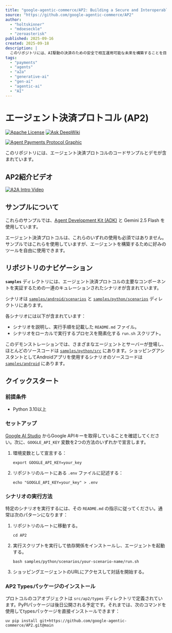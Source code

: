 ```yaml
---
title: "google-agentic-commerce/AP2: Building a Secure and Interoperable Future for AI-Driven Payments."
source: "https://github.com/google-agentic-commerce/AP2"
author:
  - "holtskinner"
  - "mdoeseckle"
  - "zeroasterisk"
published: 2025-09-16
created: 2025-09-18
description: |
  このリポジトリには、AI駆動の決済のための安全で相互運用可能な未来を構築することを目的とした、エージェント決済プロトコル（AP2）のコードサンプルとデモが含まれています。
tags:
  - "payments"
  - "agents"
  - "a2a"
  - "generative-ai"
  - "gen-ai"
  - "agentic-ai"
  - "AI"
---
```


# エージェント決済プロトコル (AP2)

[![Apache License](https://camo.githubusercontent.com/5ce2e21e84680df1ab24807babebc3417d27d66e0826a350eb04ab57f4c8f3e5/68747470733a2f2f696d672e736869656c64732e696f2f62616467652f4c6963656e73652d4170616368655f322e302d626c75652e737667)](https://github.com/google-agentic-commerce/AP2/blob/main/LICENSE)
[![Ask DeepWiki](https://camo.githubusercontent.com/e7d4bb1a32530e373bb53fbe8eea825440ad27c7531d8f144d561acdd20c093a/68747470733a2f2f6465657077696b692e636f6d2f62616467652e737667)](https://deepwiki.com/google-agentic-commerce/AP2)

[![Agent Payments Protocol Graphic](https://github.com/google-agentic-commerce/AP2/raw/main/docs/assets/ap2_graphic.png)](https://github.com/google-agentic-commerce/AP2/blob/main/docs/assets/ap2_graphic.png)

このリポジトリには、エージェント決済プロトコルのコードサンプルとデモが含まれています。

## AP2紹介ビデオ

[![A2A Intro Video](https://camo.githubusercontent.com/d362b97bffb46dc68dfe3d393de6a62579d59e1566ccfca002cbf1f5d530e0cb/68747470733a2f2f696d672e796f75747562652e636f6d2f76692f794c5470336963326a35632f687164656661756c742e6a7067)](https://goo.gle/ap2-video)

## サンプルについて

これらのサンプルでは、[Agent Development Kit (ADK)](https://google.github.io/adk-docs/) と Gemini 2.5 Flash を使用しています。

エージェント決済プロトコルは、これらのいずれの使用も必須ではありません。サンプルではこれらを使用していますが、エージェントを構築するために好みのツールを自由に使用できます。

## リポジトリのナビゲーション

**`samples`** ディレクトリには、エージェント決済プロトコルの主要なコンポーネントを実証するための一連のキュレーションされたシナリオが含まれています。

シナリオは [`samples/android/scenarios`](https://github.com/google-agentic-commerce/AP2/blob/main/samples/android/scenarios) と [`samples/python/scenarios`](https://github.com/google-agentic-commerce/AP2/blob/main/samples/python/scenarios) ディレクトリにあります。

各シナリオには以下が含まれています：

* シナリオを説明し、実行手順を記載した `README.md` ファイル。
* シナリオをローカルで実行するプロセスを簡素化する `run.sh` スクリプト。

このデモンストレーションでは、さまざまなエージェントとサーバーが登場し、ほとんどのソースコードは [`samples/python/src`](https://github.com/google-agentic-commerce/AP2/blob/main/samples/python/src) にあります。ショッピングアシスタントとしてAndroidアプリを使用するシナリオのソースコードは [`samples/android`](https://github.com/google-agentic-commerce/AP2/blob/main/samples/android) にあります。

## クイックスタート

### 前提条件

* Python 3.10以上

### セットアップ

[Google AI Studio](http://aistudio.google.com/apikey) からGoogle APIキーを取得していることを確認してください。次に、`GOOGLE_API_KEY` 変数を2つの方法のいずれかで宣言します。

1. 環境変数として宣言する：

    ```
    export GOOGLE_API_KEY=your_key
    ```

2. リポジトリのルートにある `.env` ファイルに記述する：

    ```
    echo "GOOGLE_API_KEY=your_key" > .env
    ```

### シナリオの実行方法

特定のシナリオを実行するには、その `README.md` の指示に従ってください。通常は次のパターンになります：

1. リポジトリのルートに移動する。

    ```
    cd AP2
    ```

2. 実行スクリプトを実行して依存関係をインストールし、エージェントを起動する。

    ```
    bash samples/python/scenarios/your-scenario-name/run.sh
    ```

3. ショッピングエージェントのURLにアクセスして対話を開始する。

### AP2 Typesパッケージのインストール

プロトコルのコアオブジェクトは `src/ap2/types` ディレクトリで定義されています。PyPIパッケージは後日公開される予定です。それまでは、次のコマンドを使用してtypesパッケージを直接インストールできます：

```
uv pip install git+https://github.com/google-agentic-commerce/AP2.git@main
```
